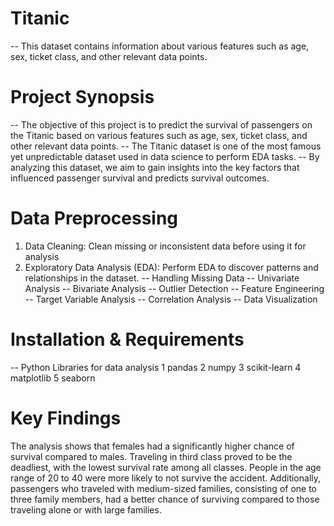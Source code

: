 # Titanic
-- This dataset contains information about various features such as age, sex, ticket class, and other relevant data points. 

# Project Synopsis
-- The objective of this project is to predict the survival of passengers on the Titanic based on various features such as age, sex, ticket class, and other relevant data points. 
-- The Titanic dataset is one of the most famous yet unpredictable dataset used in data science to perform EDA tasks. 
-- By analyzing this dataset, we aim to gain insights into the key factors that influenced passenger survival and predicts survival outcomes.

# Data Preprocessing
1. Data Cleaning: Clean missing or inconsistent data before using it for analysis
2. Exploratory Data Analysis (EDA): Perform EDA to discover patterns and relationships in the dataset.
   -- Handling Missing Data
   -- Univariate Analysis
   -- Bivariate Analysis
   -- Outlier Detection
   -- Feature Engineering
   -- Target Variable Analysis
   -- Correlation Analysis
   -- Data Visualization
   
# Installation & Requirements
-- Python Libraries for data analysis 
1 pandas
2 numpy
3 scikit-learn
4 matplotlib
5 seaborn

# Key Findings
The analysis shows that females had a significantly higher chance of survival compared to males. Traveling in third class proved to be the deadliest, with the lowest survival rate among all classes. People in the age range of 20 to 40 were more likely to not survive the accident. Additionally, passengers who traveled with medium-sized families, consisting of one to three family members, had a better chance of surviving compared to those traveling alone or with large families.
